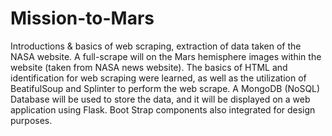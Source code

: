 # Mission-to-Mars
Introductions & basics of web scraping, extraction of data taken of the NASA website. A full-scrape will on the Mars hemisphere images within the website (taken from NASA news website). The basics of HTML and identification for web scraping were learned, as well as the utilization of BeatifulSoup and Splinter to perform the web scrape. A MongoDB (NoSQL) Database will be used to store the data, and it will be displayed on a web application using Flask. Boot Strap components also integrated for design purposes.
